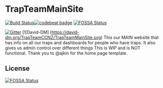 # TrapTeamMainSite
[![Build Status](https://api.cirrus-ci.com/github/TrapTeamCCNZ/TrapTeamMainSite.svg)](https://cirrus-ci.com/github/TrapTeamCCNZ/TrapTeamMainSite)[![codebeat badge](https://codebeat.co/badges/9ca01d62-5f68-4bfa-8f47-46a2a498ea76)](https://codebeat.co/projects/github-com-trapteamccnz-trapteammainsite-master)
[![FOSSA Status](https://app.fossa.io/api/projects/git%2Bgithub.com%2FTrapTeamCCNZ%2FTrapTeamMainSite.svg?type=shield)](https://app.fossa.io/projects/git%2Bgithub.com%2FTrapTeamCCNZ%2FTrapTeamMainSite?ref=badge_shield)

[![Gitter](https://badges.gitter.im/Trap-Team-Open-Source-Foundation/community.svg)](https://gitter.im/Trap-Team-Open-Source-Foundation/community?utm_source=badge&utm_medium=badge&utm_campaign=pr-badge)
[![David-DM] (https://david-dm.org/TrapTeamCCNZ/TrapTeamMainSite.svg) 
This our MAIN website that has info on all our traps and dashboards for people who have traps.
It also gives us admin control over different things
This is WIP and is NOT functional.
Thank you to @ajkin for the home page template.


## License
[![FOSSA Status](https://app.fossa.io/api/projects/git%2Bgithub.com%2FTrapTeamCCNZ%2FTrapTeamMainSite.svg?type=large)](https://app.fossa.io/projects/git%2Bgithub.com%2FTrapTeamCCNZ%2FTrapTeamMainSite?ref=badge_large)
